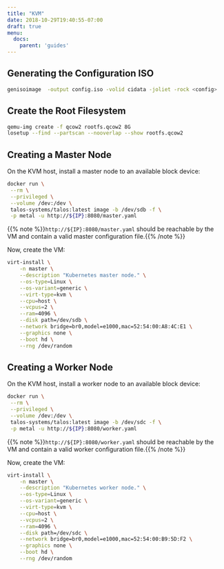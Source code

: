```yaml
---
title: "KVM"
date: 2018-10-29T19:40:55-07:00
draft: true
menu:
  docs:
    parent: 'guides'
---
```


## Generating the Configuration ISO

```bash
genisoimage  -output config.iso -volid cidata -joliet -rock <config>
```

## Create the Root Filesystem

```bash
qemu-img create -f qcow2 rootfs.qcow2 8G
losetup --find --partscan --nooverlap --show rootfs.qcow2
```

## Creating a Master Node

On the KVM host, install a master node to an available block device:

```bash
docker run \
 --rm \
 --privileged \
 --volume /dev:/dev \
 talos-systems/talos:latest image -b /dev/sdb -f \
 -p metal -u http://${IP}:8080/master.yaml
```

{{% note %}}`http://${IP}:8080/master.yaml` should be reachable by the VM and contain a valid master configuration file.{{% /note %}}

Now, create the VM:

```bash
virt-install \
    -n master \
    --description "Kubernetes master node." \
    --os-type=Linux \
    --os-variant=generic \
    --virt-type=kvm \
    --cpu=host \
    --vcpus=2 \
    --ram=4096 \
    --disk path=/dev/sdb \
    --network bridge=br0,model=e1000,mac=52:54:00:A8:4C:E1 \
    --graphics none \
    --boot hd \
    --rng /dev/random
```

## Creating a Worker Node

On the KVM host, install a worker node to an available block device:

```bash
docker run \
 --rm \
 --privileged \
 --volume /dev:/dev \
 talos-systems/talos:latest image -b /dev/sdc -f \
 -p metal -u http://${IP}:8080/worker.yaml
```

{{% note %}}`http://${IP}:8080/worker.yaml` should be reachable by the VM and contain a valid worker configuration file.{{% /note %}}

Now, create the VM:

```bash
virt-install \
    -n master \
    --description "Kubernetes worker node." \
    --os-type=Linux \
    --os-variant=generic \
    --virt-type=kvm \
    --cpu=host \
    --vcpus=2 \
    --ram=4096 \
    --disk path=/dev/sdc \
    --network bridge=br0,model=e1000,mac=52:54:00:B9:5D:F2 \
    --graphics none \
    --boot hd \
    --rng /dev/random
```

